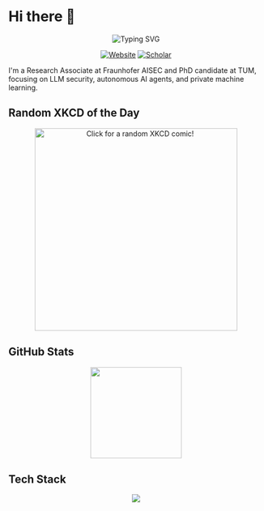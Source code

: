 # Hi there 👋

<div align="center">
  <img src="https://readme-typing-svg.demolab.com?font=Fira+Code&pause=1000&color=FFFFFF&center=true&vCenter=true&width=435&lines=Research+Associate;PhD+Candidate+at+TUM" alt="Typing SVG" />
  
  [![Website](https://img.shields.io/badge/Website-paulsava.github.io-blue?style=flat-square&logo=github)](https://paulsava.github.io)
  [![Scholar](https://img.shields.io/badge/Google_Scholar-Profile-blue?style=flat-square&logo=google-scholar)](https://scholar.google.com/citations?user=a2-nX-kAAAAJ)
</div>

I'm a Research Associate at Fraunhofer AISEC and PhD candidate at TUM, focusing on LLM security, autonomous AI agents, and private machine learning.

## Random XKCD of the Day
<div align="center">
  <a href="https://c.xkcd.com/random/comic/">
    <img src="https://imgs.xkcd.com/comics/machine_learning.png" width="400" alt="Click for a random XKCD comic!">
  </a>
</div>

## GitHub Stats

<div align="center">
  <img height="180em" src="https://github-readme-stats.vercel.app/api?username=paulsava&show_icons=true&theme=tokyonight&include_all_commits=true&count_private=true&hide_border=true"/>
</div>

## Tech Stack

<div align="center">
  <img src="https://skillicons.dev/icons?i=python,pytorch,tensorflow,docker,git,linux" />
</div> 
